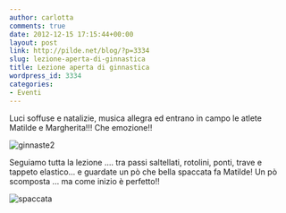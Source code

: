 ```yaml
---
author: carlotta
comments: true
date: 2012-12-15 17:15:44+00:00
layout: post
link: http://pilde.net/blog/?p=3334
slug: lezione-aperta-di-ginnastica
title: Lezione aperta di ginnastica
wordpress_id: 3334
categories:
- Eventi
---
```


Luci soffuse e natalizie, musica allegra ed entrano in campo le atlete Matilde e Margherita!!! Che emozione!!

![ginnaste2]({{baseurl}}/uploads/2012/12/ginnaste2.jpg)




Seguiamo tutta la lezione .... tra passi saltellati, rotolini, ponti, trave e tappeto elastico... e guardate un pò che bella spaccata fa Matilde! Un pò scomposta ... ma come inizio è perfetto!!

![spaccata]({{baseurl}}/uploads/2012/12/spaccata.jpg)




